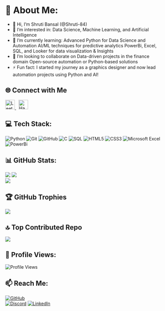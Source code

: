 # 💫 About Me:
- 👋 Hi, I’m Shruti Bansal (@Shruti-84)
- 👀 I’m interested in:
      Data Science, Machine Learning, and Artificial Intelligence
- 🌱 I’m currently learning:
      Advanced Python for Data Science and Automation
      AI/ML techniques for predictive analytics
       PowerBi, Excel, SQL, and Looker for data visualization & Insights
- 💞️ I’m looking to collaborate on
      Data-driven projects in the finance domain
      Open-source automation or Python-based solutions
- ⚡ Fun fact: I started my journey as a graphics designer and now lead automation projects using Python and AI!
  
 
## 🌐 Connect with Me
<a href="https://leetcode.com/u/SHRUTI8439/" target="_blank">
  <img src="https://upload.wikimedia.org/wikipedia/commons/1/19/LeetCode_logo_black.png" alt="LeetCode" width="30" />
</a>
&nbsp;
<a href="https://www.hackerrank.com/profile/shruti_chandra_1" target="_blank">
  <img src="https://upload.wikimedia.org/wikipedia/commons/6/65/HackerRank_logo.png" alt="HackerRank" width="30" />
</a>

  ## 💻 Tech Stack:
   ![Python](https://img.shields.io/badge/Python-%2314354C.svg?style=flat&logo=python&logoColor=white)      ![Git](https://img.shields.io/badge/Git-%23F05033.svg?style=flat&logo=git&logoColor=white)      ![GitHub](https://img.shields.io/badge/GitHub-%23181717.svg?style=flat&logo=github&logoColor=white)      ![C](https://img.shields.io/badge/C-%2300599C.svg?style=flat&logo=c&logoColor=white)      ![SQL](https://img.shields.io/badge/SQL-%2307405e.svg?style=flat&logo=amazon-dynamodb&logoColor=white)            ![HTML5](https://img.shields.io/badge/HTML5-%23E34F26.svg?style=flat&logo=html5&logoColor=white)      ![CSS3](https://img.shields.io/badge/CSS3-%231572B6.svg?style=flat&logo=css3&logoColor=white)      ![Microsoft Excel](https://img.shields.io/badge/Microsoft_Excel-%23217346.svg?style=flat&logo=microsoft-excel&logoColor=white) ![PowerBi](https://upload.wikimedia.org/wikipedia/commons/c/cf/New_Power_BI_Logo.svg)



  ## 📊 GitHub Stats:  

![](https://github-readme-stats.vercel.app/api?username=Shruti-84&theme=radical&hide_border=false&include_all_commits=true&count_private=true)      ![](https://github-readme-streak-stats.herokuapp.com/?user=Shruti-84&theme=radical&hide_border=false)      
![](https://github-readme-stats.vercel.app/api/top-langs/?username=Shruti-84&theme=radical&hide_border=false&include_all_commits=true&count_private=true&layout=compact)  

## 🏆 GitHub Trophies  
![](https://github-profile-trophy.vercel.app/?username=Shruti-84&theme=radical&no-frame=false&no-bg=true&margin-w=4)  

## 🔝 Top Contributed Repo  
![](https://github-contributor-stats.vercel.app/api?username=Shruti-84&limit=1&theme=radical)  

## 👀 Profile Views:
![Profile Views](https://komarev.com/ghpvc/?username=Shruti-84&color=blue&style=flat)


## 📫 Reach Me:  
[![GitHub](https://img.shields.io/badge/GitHub-Shruti-84-%23181717.svg?style=flat&logo=github&logoColor=white)](https://github.com/Shruti-84)  
[![Discord](https://img.shields.io/badge/Discord-5865F2?logo=discord&logoColor=white)](https://discord.com/users/shrutibansal.84)
[![LinkedIn](https://img.shields.io/badge/LinkedIn-0077B5?logo=linkedin&logoColor=white)](https://www.linkedin.com/in/shruti-bansal-b29727258)


<!---
Shruti-84/Shruti-84 is a ✨ special ✨ repository because its `README.md` (this file) appears on your GitHub profile.
You can click the Preview link to take a look at your changes.
--->
